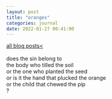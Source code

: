 ```yaml
---
layout: post
title: "oranges"
categories: journal
date: 2022-01-27 00:41:00
---
```

<a href="/blog-posts">all blog posts< </a>  
<br>
does the sin belong to  
the body who tilled the soil  
or the one who planted the seed  
or is it the hand that plucked the orange  
or the child that chewed the pip  
?